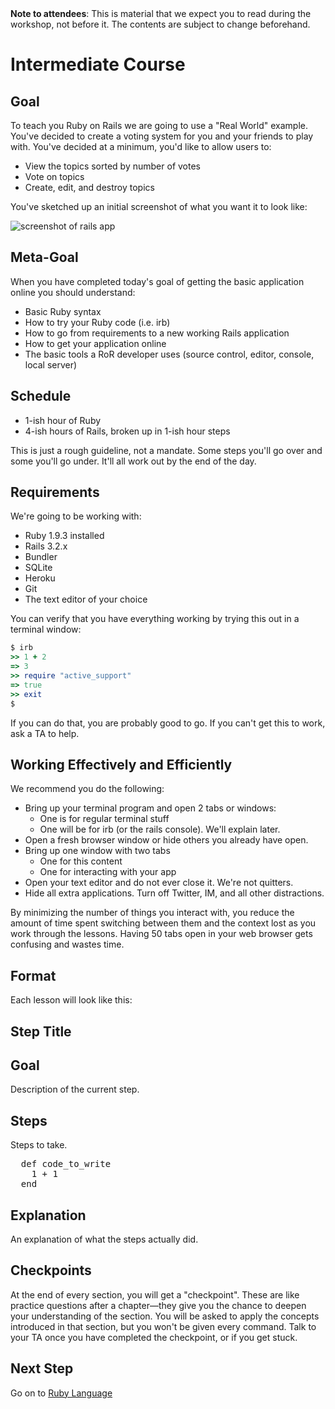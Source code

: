 <div class="alert alert-info">
<strong>Note to attendees</strong>: This is material that we expect you to read during the workshop, not before it. The contents are subject to change beforehand.
</div>

# Intermediate Course

## Goal

To teach you Ruby on Rails we are going to use a "Real World"
example. You've decided to create a voting system for you and your
friends to play with. You've decided at a minimum, you'd like to
allow users to:

* View the topics sorted by number of votes
* Vote on topics
* Create, edit, and destroy topics

You've sketched up an initial screenshot of what you want it to look like:

<img src="/images/curriculum/finished_app.png" alt="screenshot of rails app" class="thumbnail"></img>

## Meta-Goal
When you have completed today's goal of getting the basic
application online you should understand:

* Basic Ruby syntax
* How to try your Ruby code (i.e. irb)
* How to go from requirements to a new working Rails application
* How to get your application online
* The basic tools a RoR developer uses (source control, editor, console, local server)

## Schedule
* 1-ish hour of Ruby
* 4-ish hours of Rails, broken up in 1-ish hour steps

This is just a rough guideline, not a mandate. Some steps you'll go
over and some you'll go under. It'll all work out by the end of the
day.


## Requirements
We're going to be working with:

* Ruby 1.9.3 installed
* Rails 3.2.x
* Bundler
* SQLite
* Heroku
* Git
* The text editor of your choice

You can verify that you have everything working by trying this out in a terminal window:

```ruby
$ irb
>> 1 + 2
=> 3
>> require "active_support"
=> true
>> exit
$
```

If you can do that, you are probably good to go. If you can't get this to work, ask a TA to help.


## Working Effectively and Efficiently
We recommend you do the following:

* Bring up your terminal program and open 2 tabs or windows:
  * One is for regular terminal stuff
  * One will be for irb (or the rails console). We'll explain later.
* Open a fresh browser window or hide others you already have open.
* Bring up one window with two tabs
  * One for this content
  * One for interacting with your app
* Open your text editor and do not ever close it. We're not quitters.
* Hide all extra applications. Turn off Twitter, IM, and all other distractions.

By minimizing the number of things you interact with, you reduce the
amount of time spent switching between them and the context lost as
you work through the lessons. Having 50 tabs open in your web browser gets confusing and wastes time.


## Format
Each lesson will look like this:

<div id="lesson-format">
  <h2>Step Title</h2>
  <h2>Goal</h2>
  <p>Description of the current step.</p>
  <h2>Steps</h2>
  <p>Steps to take.</p>

  <pre>
  def code_to_write
    1 + 1
  end </pre>

  <h2>Explanation</h2>
  <p>An explanation of what the steps actually did.</p>

</div>

## Checkpoints

At the end of every section, you will get a "checkpoint". These are like practice questions after a chapter—they
give you the chance to deepen your understanding of the section. You will be asked to apply the concepts
introduced in that section, but you won't be given every command. Talk to your TA once you have completed the
checkpoint, or if you get stuck.

## Next Step
Go on to [Ruby Language](ruby_language)
